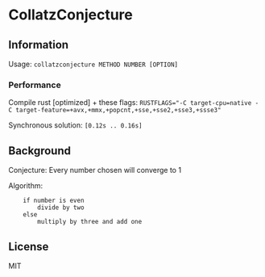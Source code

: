 # CollatzConjecture

## Information

Usage: `collatzconjecture METHOD NUMBER [OPTION]`

### Performance

Compile rust [optimized] + these flags: `RUSTFLAGS="-C target-cpu=native -C target-feature=+avx,+mmx,+popcnt,+sse,+sse2,+sse3,+ssse3"`

Synchronous solution: `[0.12s .. 0.16s]`

## Background

Conjecture: Every number chosen will converge to 1

Algorithm:

        if number is even
            divide by two
        else
            multiply by three and add one

## License

MIT
